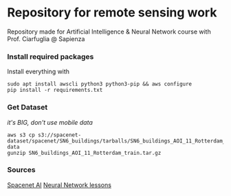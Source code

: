 # Repository for remote sensing work
Repository made for Artificial Intelligence & Neural Network course with Prof. Ciarfuglia @ Sapienza 

### Install required packages
Install everything with 

```console
sudo apt install awscli python3 python3-pip && aws configure 
pip install -r requirements.txt
```

### Get Dataset
_it's BIG, don't use mobile data_
```console
aws s3 cp s3://spacenet-dataset/spacenet/SN6_buildings/tarballs/SN6_buildings_AOI_11_Rotterdam_train.tar.gz data 
gunzip SN6_buildings_AOI_11_Rotterdam_train.tar.gz
```

### Sources
[Spacenet AI](https://spacenet.ai/sn6-challenge/)
[Neural Network lessons](https://youtube.com/playlist?list=PLkt2uSq6rBVctENoVBg1TpCC7OQi31AlC)
